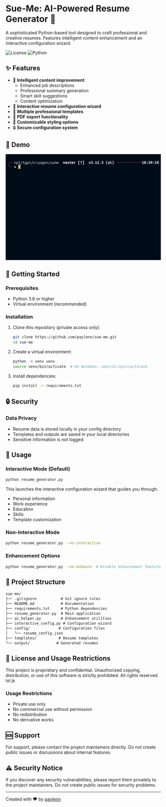 # Sue-Me: AI-Powered Resume Generator 🚀

A sophisticated Python-based tool designed to craft professional and creative resumes. Features intelligent content enhancement and an interactive configuration wizard.

![License](https://img.shields.io/badge/license-Proprietary-red)
![Python](https://img.shields.io/badge/python-3.8%2B-blue)

## ✨ Features

- 🤖 **Intelligent content improvement**:
  - Enhanced job descriptions
  - Professional summary generation
  - Smart skill suggestions
  - Content optimization
- 📝 **Interactive resume configuration wizard**
- 🎨 **Multiple professional templates**
- 📄 **PDF export functionality**
- 🎯 **Customizable styling options**
- 🔒 **Secure configuration system**

## 🎥 Demo
![Demo of Sue-Me in action](demo_final.gif)

## 🚀 Getting Started

### Prerequisites
- Python 3.8 or higher
- Virtual environment (recommended)

### Installation

1. Clone this repository (private access only):
   ```bash
   git clone https://github.com/paylenn/sue-me.git
   cd sue-me
   ```

2. Create a virtual environment:
   ```bash
   python -m venv venv
   source venv/bin/activate  # On Windows: venv\Scripts\activate
   ```

3. Install dependencies:
   ```bash
   pip install -r requirements.txt
   ```

## 🔒 Security

### Data Privacy
- Resume data is stored locally in your config directory
- Templates and outputs are saved in your local directories
- Sensitive information is not logged

## 📖 Usage

### Interactive Mode (Default)
```bash
python resume_generator.py
```

This launches the interactive configuration wizard that guides you through:
- Personal information
- Work experience
- Education
- Skills
- Template customization

### Non-Interactive Mode
```bash
python resume_generator.py --no-interactive
```

### Enhancement Options
```bash
python resume_generator.py --no-enhance  # Disable enhancement features
```

## 📁 Project Structure
```
sue-me/
├── .gitignore           # Git ignore rules
├── README.md            # Documentation
├── requirements.txt     # Python dependencies
├── resume_generator.py  # Main application
├── ai_helper.py         # Enhancement utilities
├── interactive_config.py # Configuration wizard
├── config/             # Configuration files
│   └── resume_config.json
├── templates/          # Resume templates
└── output/            # Generated resumes
```

## 🔐 License and Usage Restrictions

This project is proprietary and confidential. Unauthorized copying, distribution, or use of this software is strictly prohibited. All rights reserved. lol jk

### Usage Restrictions
- Private use only
- No commercial use without permission
- No redistribution
- No derivative works

## 🆘 Support

For support, please contact the project maintainers directly. Do not create public issues or discussions about internal features.

## ⚠️ Security Notice

If you discover any security vulnerabilities, please report them privately to the project maintainers. Do not create public issues for security problems.

---
Created with ❤️ by [paylenn](https://github.com/paylenn)